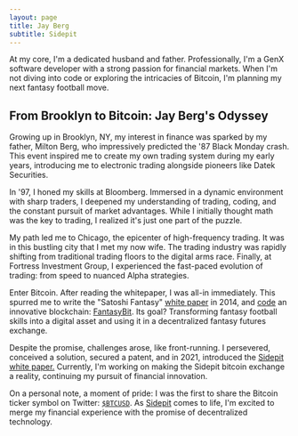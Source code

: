 ```yaml
---
layout: page
title: Jay Berg
subtitle: Sidepit
---
```


At my core, I'm a dedicated husband and father. Professionally, I'm a GenX software developer with a strong passion for  financial markets. When I'm not diving into code or exploring the intricacies of Bitcoin, I'm planning my next fantasy football move.

## From Brooklyn to Bitcoin: Jay Berg's Odyssey
Growing up in Brooklyn, NY, my interest in finance was sparked by my father, Milton Berg, who impressively predicted the '87 Black Monday crash. This event inspired me to create my own trading system during my early years, introducing me to electronic trading alongside pioneers like Datek Securities.

In '97, I honed my skills at Bloomberg. Immersed in a dynamic environment with sharp traders, I deepened my understanding of trading, coding, and the constant pursuit of market advantages. While I initially thought math was the key to trading, I realized it's just one part of the puzzle.

My path led me to Chicago, the epicenter of high-frequency trading. It was in this bustling city that I met my now wife. The trading industry was rapidly shifting from traditional trading floors to the digital arms race. Finally, at Fortress Investment Group, I experienced the fast-paced evolution of trading: from speed to nuanced Alpha strategies.

Enter Bitcoin. After reading the whitepaper, I was all-in immediately. This spurred me to write the "Satoshi Fantasy" [white paper](satoshifantasy) in 2014, and [code](https://github.com/protoblock/protoblock) an innovative blockchain: [FantasyBit](https://fantasybit.com/). Its goal? Transforming fantasy football skills into a digital asset and using it in a decentralized fantasy futures exchange.

Despite the promise, challenges arose, like front-running. I persevered, conceived a solution, secured a patent, and in 2021, introduced the [Sidepit white paper.](https://jaybny.com/sidepit/) Currently, I'm working on making the Sidepit bitcoin exchange a reality, continuing my pursuit of financial innovation.

On a personal note, a moment of pride: I was the first to share the Bitcoin ticker symbol on Twitter: [`$BTCUSD`](https://twitter.com/jaybny/status/233992704994971648). As [Sidepit](https://sidepit.com/) comes to life, I'm excited to merge my financial experience with the promise of decentralized technology.


